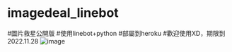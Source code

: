 # imagedeal_linebot
#圖片救星公開版
#使用linebot+python
#部屬到heroku
#歡迎使用XD，期限到2022.11.28
![image](https://user-images.githubusercontent.com/92706716/188196205-4c4f98b8-4157-42d0-8866-cbb82a9a9ba0.png)
